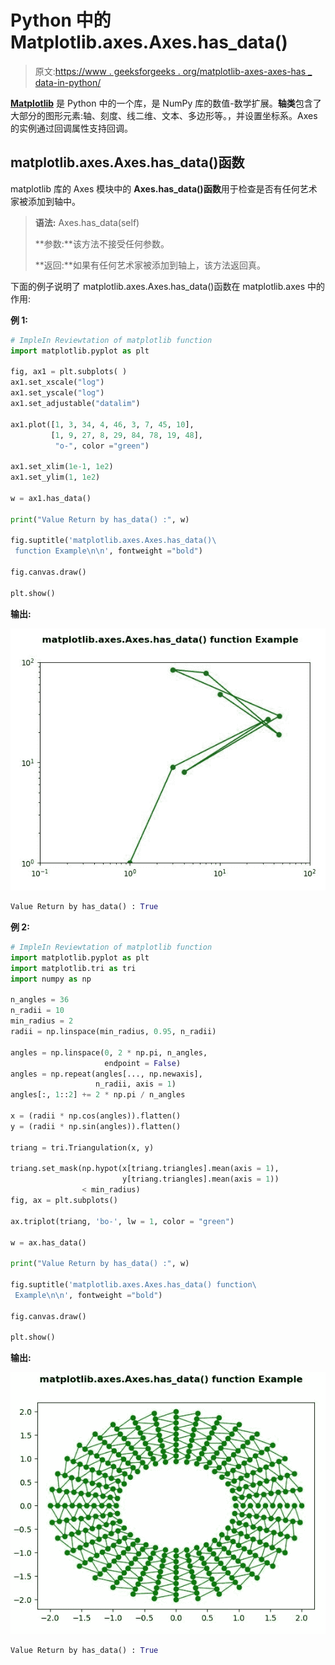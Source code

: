 # Python 中的 Matplotlib.axes.Axes.has_data()

> 原文:[https://www . geeksforgeeks . org/matplotlib-axes-axes-has _ data-in-python/](https://www.geeksforgeeks.org/matplotlib-axes-axes-has_data-in-python/)

**[Matplotlib](https://www.geeksforgeeks.org/python-introduction-matplotlib/)** 是 Python 中的一个库，是 NumPy 库的数值-数学扩展。**轴类**包含了大部分的图形元素:轴、刻度、线二维、文本、多边形等。，并设置坐标系。Axes 的实例通过回调属性支持回调。

## matplotlib.axes.Axes.has_data()函数

matplotlib 库的 Axes 模块中的 **Axes.has_data()函数**用于检查是否有任何艺术家被添加到轴中。

> **语法:** Axes.has_data(self)
> 
> **参数:**该方法不接受任何参数。
> 
> **返回:**如果有任何艺术家被添加到轴上，该方法返回真。

下面的例子说明了 matplotlib.axes.Axes.has_data()函数在 matplotlib.axes 中的作用:

**例 1:**

```py
# ImpleIn Reviewtation of matplotlib function  
import matplotlib.pyplot as plt

fig, ax1 = plt.subplots( )
ax1.set_xscale("log")
ax1.set_yscale("log")
ax1.set_adjustable("datalim")

ax1.plot([1, 3, 34, 4, 46, 3, 7, 45, 10],
         [1, 9, 27, 8, 29, 84, 78, 19, 48],
          "o-", color ="green")

ax1.set_xlim(1e-1, 1e2)
ax1.set_ylim(1, 1e2)

w = ax1.has_data()

print("Value Return by has_data() :", w)

fig.suptitle('matplotlib.axes.Axes.has_data()\
 function Example\n\n', fontweight ="bold")

fig.canvas.draw()

plt.show()
```

**输出:**

![](img/1a58110d58e772fce05728930638f4a6.png)

```py
Value Return by has_data() : True

```

**例 2:**

```py
# ImpleIn Reviewtation of matplotlib function  
import matplotlib.pyplot as plt
import matplotlib.tri as tri
import numpy as np

n_angles = 36
n_radii = 10
min_radius = 2
radii = np.linspace(min_radius, 0.95, n_radii)

angles = np.linspace(0, 2 * np.pi, n_angles,
                     endpoint = False)
angles = np.repeat(angles[..., np.newaxis], 
                   n_radii, axis = 1)
angles[:, 1::2] += 2 * np.pi / n_angles

x = (radii * np.cos(angles)).flatten()
y = (radii * np.sin(angles)).flatten()

triang = tri.Triangulation(x, y)

triang.set_mask(np.hypot(x[triang.triangles].mean(axis = 1),
                         y[triang.triangles].mean(axis = 1))
                < min_radius)
fig, ax = plt.subplots()

ax.triplot(triang, 'bo-', lw = 1, color = "green")

w = ax.has_data()

print("Value Return by has_data() :", w)

fig.suptitle('matplotlib.axes.Axes.has_data() function\
 Example\n\n', fontweight ="bold")

fig.canvas.draw()

plt.show()
```

**输出:**

![](img/33f9a96344400f66138f72f2b3690456.png)

```py
Value Return by has_data() : True

```